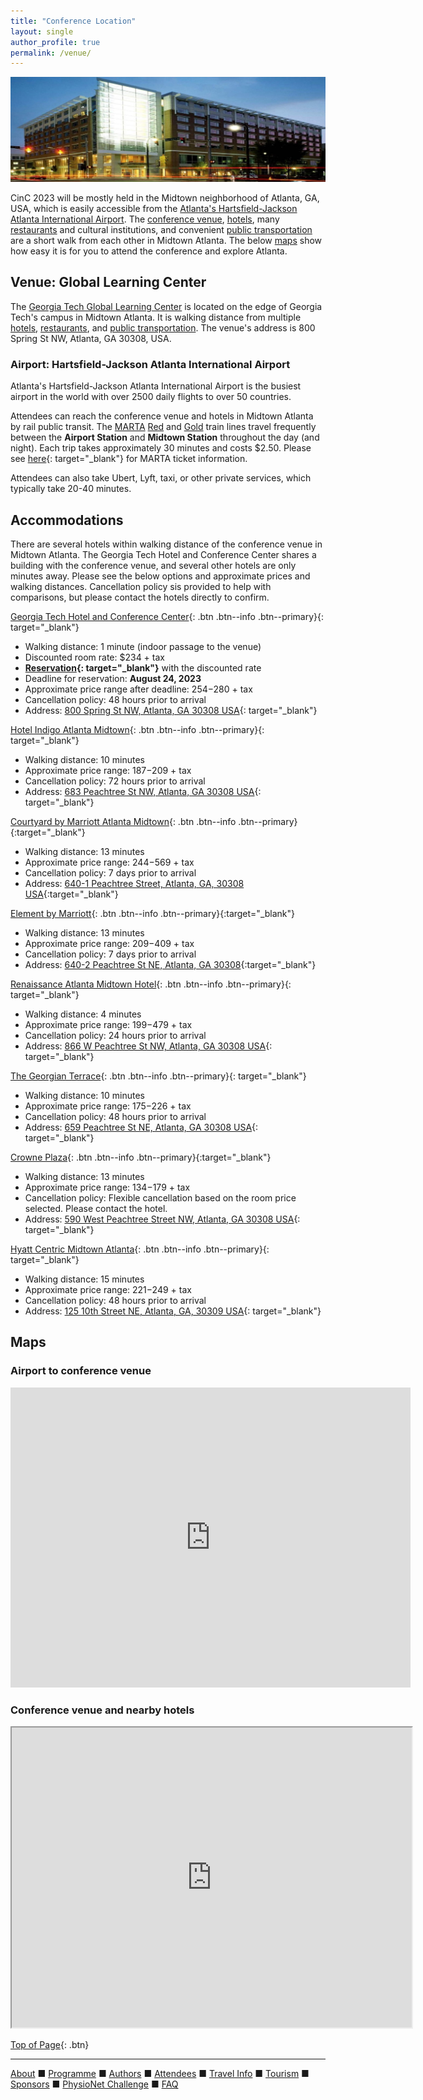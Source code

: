 ```yaml
---
title: "Conference Location"
layout: single
author_profile: true
permalink: /venue/
---
```

<a name="top"></a>

![Tech Square](/assets/img/venue.jpeg)<br/>

<a name="top"></a>CinC 2023 will be mostly held in the Midtown neighborhood of Atlanta, GA, USA, which is easily accessible from the [Atlanta's Hartsfield-Jackson Atlanta International Airport](#airport). The [conference venue](#venue), [hotels](#hotel), many [restaurants](/tourism/#restaurants) and cultural institutions, and convenient [public transportation](#airport) are a short walk from each other in Midtown Atlanta. The below [maps](#maps) show how easy it is for you to attend the conference and explore Atlanta.

## Venue: Global Learning Center

The [Georgia Tech Global Learning Center](https://pe.gatech.edu/global-learning-center) is located on the edge of Georgia Tech's campus in Midtown Atlanta. It is walking distance from multiple [hotels](#hotel), [restaurants](/tourism/#restaurants), and [public transportation](#airport). The venue's address is 800 Spring St NW, Atlanta, GA 30308, USA.

### <a name="airport"></a>Airport: Hartsfield-Jackson Atlanta International Airport

Atlanta's Hartsfield-Jackson Atlanta International Airport is the busiest airport in the world with over 2500 daily flights to over 50 countries.

Attendees can reach the conference venue and hotels in Midtown Atlanta by rail public transit. The [MARTA](https://www.itsmarta.com) [Red](https://www.itsmarta.com/Red-Line.aspx) and [Gold](https://www.itsmarta.com/Gold-Line.aspx) train lines travel frequently between the **Airport Station** and **Midtown Station** throughout the day (and night). Each trip takes approximately 30 minutes and costs $2.50. Please see [here](https://www.itsmarta.com/fare-programs.aspx){: target="_blank"} for MARTA ticket information.

Attendees can also take Ubert, Lyft, taxi, or other private services, which typically take 20-40 minutes.

## <a name="hotel"></a>Accommodations 

There are several hotels within walking distance of the conference venue in Midtown Atlanta. The Georgia Tech Hotel and Conference Center shares a building with the conference venue, and several other hotels are only minutes away. Please see the below options and approximate prices and walking distances. Cancellation policy sis provided to help with comparisons, but please contact the hotels directly to confirm.

[Georgia Tech Hotel and Conference Center](https://www.gatechhotel.com/){: .btn .btn--info .btn--primary}{: target="_blank"}
- Walking distance: 1 minute (indoor passage to the venue)
- Discounted room rate: $234 + tax
- **[Reservation](https://www.secure-res.com/res/vn4/checka.aspx?hotelid=2871&trr=AF8F1AD53F3C64&scid=1&scdomainid=0&rlog=957&ri=28901&culture=1&culturename=en-US){: target="_blank"}** with the discounted rate
- Deadline for reservation: **August 24, 2023**
- Approximate price range after deadline: $254-$280 + tax
- Cancellation policy: 48 hours prior to arrival
- Address: [800 Spring St NW, Atlanta, GA 30308 USA](https://goo.gl/maps/FZeSqLFdUqfL5UyLA){: target="_blank"}

[Hotel Indigo Atlanta Midtown](https://www.ihg.com/hotelindigo/hotels/us/en/atlanta/atlfx/hoteldetail?cm_mmc=GoogleMaps-_-IN-_-US-_-ATLFX){: .btn .btn--info .btn--primary}{: target="_blank"}
- Walking distance: 10 minutes
- Approximate price range: $187-$209 + tax
- Cancellation policy: 72 hours prior to arrival
- Address: [683 Peachtree St NW, Atlanta, GA 30308 USA](https://goo.gl/maps/iWiCCkUTxoK5R9mTA){: target="_blank"}

[Courtyard by Marriott Atlanta Midtown](https://www.marriott.com/en-us/hotels/atlyc-courtyard-atlanta-midtown/overview/){: .btn .btn--info .btn--primary}{:target="_blank"}
- Walking distance: 13 minutes
- Approximate price range: $244-$569 + tax
- Cancellation policy: 7 days prior to arrival
- Address: [640-1 Peachtree Street, Atlanta, GA, 30308 USA](https://goo.gl/maps/KMgHKk1qdGagzqc17){:target="_blank"}

[Element by Marriott](https://www.marriott.com/en-us/hotels/atlle-element-atlanta-midtown/overview/){: .btn .btn--info .btn--primary}{:target="_blank"}
- Walking distance: 13 minutes
- Approximate price range: $209-$409 + tax
- Cancellation policy: 7 days prior to arrival 
- Address: [640-2 Peachtree St NE, Atlanta, GA 30308](https://goo.gl/maps/q4Dx5YC7WXmKjKR69){:target="_blank"}

[Renaissance Atlanta Midtown Hotel](https://www.marriott.com/en-us/hotels/atlbd-renaissance-atlanta-midtown-hotel/overview/){: .btn .btn--info .btn--primary}{: target="_blank"}
- Walking distance: 4 minutes
- Approximate price range: $199-$479 + tax
- Cancellation policy: 24 hours prior to arrival
- Address: [866 W Peachtree St NW, Atlanta, GA 30308 USA](https://goo.gl/maps/H66y4C2aXs9QyD8Y8){: target="_blank"}

[The Georgian Terrace](https://www.thegeorgianterrace.com/){: .btn .btn--info .btn--primary}{: target="_blank"}
- Walking distance: 10 minutes
- Approximate price range: $175-$226 + tax
- Cancellation policy: 48 hours prior to arrival
- Address:  [659 Peachtree St NE, Atlanta, GA 30308 USA](https://goo.gl/maps/RTwL26e3iCyC7Qyo7){: target="_blank"}

[Crowne Plaza](https://www.ihg.com/crowneplaza/hotels/us/en/atlanta/atlpw/hoteldetail?fromRedirect=true&qSrt=sBR&qIta=99618783&icdv=99618783&qDest=590%20W%20Peachtree%20St%20NW,%20Atlanta,%20GA%2030308,%20USA&qSlH=atlpw&qRms=1&qAdlt=2&qChld=0&qCiD=03&qCiMy=092022&qCoD=04&qCoMy=092022&qAAR=6CBARC&qRtP=IDAS1&setPMCookies=true&qSHBrC=CP&qpMn=0&srb_u=1){: .btn .btn--info .btn--primary}{:target="_blank"}
- Walking distance: 13 minutes
- Approximate price range: $134-$179 + tax
- Cancellation policy: Flexible cancellation based on the room price selected. Please contact the hotel.
- Address: [590 West Peachtree Street NW, Atlanta, GA 30308 USA](https://goo.gl/maps/tQMgv99ac1iRYtjU9){: target="_blank"}


[Hyatt Centric Midtown Atlanta](https://www.hyatt.com/en-US/hotel/georgia/hyatt-centric-midtown-atlanta/atlhm){: .btn .btn--info .btn--primary}{: target="_blank"}
- Walking distance: 15 minutes
- Approximate price range: $221-$249 + tax
- Cancellation policy: 48 hours prior to arrival
- Address: [125 10th Street NE, Atlanta, GA, 30309 USA](https://goo.gl/maps/MCckm7Mx1ZDjSfMTA){: target="_blank"}


## <a name="maps"></a>Maps

### Airport to conference venue
<iframe src="https://www.google.com/maps/embed?pb=!1m28!1m12!1m3!1d106208.56066871993!2d-84.48805478391816!3d33.70849553658674!2m3!1f0!2f0!3f0!3m2!1i1024!2i768!4f13.1!4m13!3e3!4m5!1s0x88f4fd2fe1035901%3A0x4117a3ef1892b048!2sHartsfield-Jackson%20Atlanta%20International%20Airport%20(ATL)%2C%206000%20N%20Terminal%20Pkwy%2C%20Atlanta%2C%20GA%2030320!3m2!1d33.6407282!2d-84.4277001!4m5!1s0x88f50466c03ef281%3A0x33727ba143cafd68!2sGeorgia%20Tech%20Global%20Learning%20Center%2C%20800%20Spring%20St%20NW%2C%20Atlanta%2C%20GA%2030308!3m2!1d33.7763024!2d-84.3892796!5e0!3m2!1sen!2sus!4v1659546991088!5m2!1sen!2sus" width="640" height="480" style="border:0;" allowfullscreen="" loading="lazy" referrerpolicy="no-referrer-when-downgrade"></iframe>

### Conference venue and nearby hotels
<iframe src="https://www.google.com/maps/d/u/0/embed?mid=11WBQ7ozqdQVXEyWtqc3jimenW54kY2M&ehbc=2E312F" width="640" height="480"></iframe>

[Top of Page](#top){: .btn}

---

[About](../about/) &#9632; [Programme](../programme/) &#9632; [Authors](../authors) &#9632; [Attendees](../attendees/) &#9632; [Travel Info](../travel) &#9632; [Tourism](../tourism/) &#9632; [Sponsors](../sponsors/) &#9632; [PhysioNet Challenge](../challenge/) &#9632; [FAQ](../faq/)
